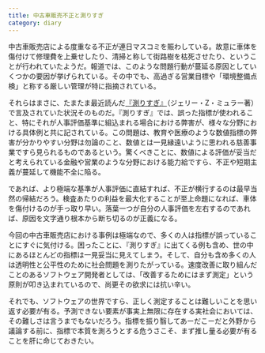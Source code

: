 ```yaml
---
title: 中古車販売不正と測りすぎ
category: diary
---
```


中古車販売店による度重なる不正が連日マスコミを賑わしている。故意に車体を傷付けて修理費を上乗せしたり、清掃と称して街路樹を枯死させたり、ということが行われていたようだ。報道では、このような問題行動が蔓延る原因としていくつかの要因が挙げられている。その中でも、高過ぎる営業目標や「環境整備点検」と称する厳しい管理が特に指摘されている。

それらはまさに、たまたま最近読んだ[『測りすぎ』](https://www.msz.co.jp/book/detail/08793/)（ジェリー・Z・ミュラー著）で言及されていた状況そのものだ。『測りすぎ』では、誤った指標が使われること、特にそれが人事評価基準に組込まれる場合における弊害が、様々な分野における具体例と共に記されている。この問題は、教育や医療のような数値指標の弊害が分かりやすい分野は勿論のこと、数値とは一見縁遠いように思われる慈善事業ですら見られるものであるという。驚くべきことに、数値による評価が妥当だと考えられている金融や営業のような分野における能力給ですら、不正や短期主義が蔓延して機能不全に陥る。

であれば、より極端な基準が人事評価に直結すれば、不正が横行するのは最早当然の帰結だろう。検査あたりの利益を最大化することが至上命題になれば、車体を傷付けるのが手っ取り早い。落葉一つが自分の人事評価を左右するのであれば、原因を文字通り根本から断ち切るのが正義になる。

今回の中古車販売店における事例は極端なので、多くの人は指標が誤っていることにすぐに気付ける。困ったことに、『測りすぎ』に出てくる例も含め、世の中にあるほとんどの指標は一見妥当に見えてしまう。そして、自分も含め多くの人は透明性と公平性のために社会問題を測りたがっている。速度改善に取り組んだことのあるソフトウェア開発者としては、「改善するためにはまず測定」という原則が叩き込まれているので、尚更その欲求には抗い辛い。

それでも、ソフトウェアの世界ですら、正しく測定することは難しいことを思い返す必要が有る。予測できない要素が事実上無限に存在する実社会においては、その難しさは言うまでもないだろう。指標を振り翳してあーだこーだと外野から議論する前に、指標で本質を測ろうとする危うさこそ、まず推し量る必要が有ることを肝に命じておきたい。
